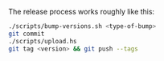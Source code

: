 The release process works roughly like this:

``` bash
./scripts/bump-versions.sh <type-of-bump>
git commit
./scripts/upload.hs
git tag <version> && git push --tags
```
